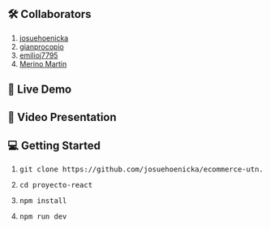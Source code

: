 <!-- COLLABORATORS -->
## 🛠️ Collaborators 
1. <a href="https://github.com/josuehoenicka" target="_blank">josuehoenicka</a>
2. <a href="https://github.com/gianprocopio" target="_blank">gianprocopio</a>
3. <a href="https://github.com/emilioj7795" target="_blank">emilioj7795</a>
4. <a href="https://github.com/PiensaMcfly" target="_blank">Merino Martin</a>

<!-- LIVE DEMO -->
## 🚀 Live Demo

<!-- - [Live Demo Link]() -->

<!-- PRESENTATION -->
## 🔭 Video Presentation

<!-- - [Video Presentation]() -->

<!-- GETTING STARTED -->
## 💻 Getting Started 
1. <pre>git clone https://github.com/josuehoenicka/ecommerce-utn.git</pre>
2. <pre>cd proyecto-react</pre>
3. <pre>npm install</pre>
4. <pre>npm run dev</pre>
